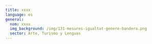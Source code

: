 ```yaml
---
title: xxxx
language: es
general:
  nom: xxxx
  img_background: /img/131-mesures-igualtat-genere-bandera.png
  sector: Arte, Turismo y Lenguas
---
```

